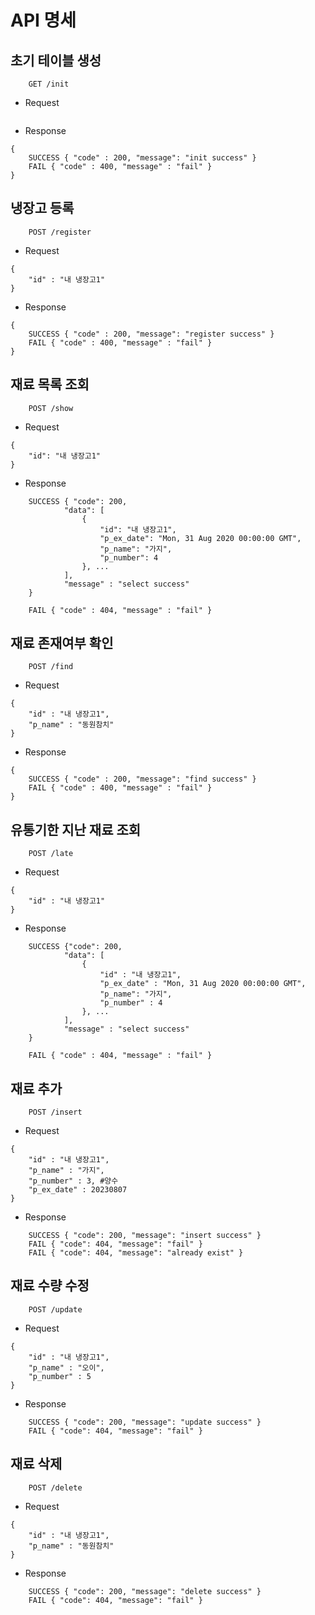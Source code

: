 API 명세
=
초기 테이블 생성
-
``` 
    GET /init
```
- Request
```
```
- Response
```
{
    SUCCESS { "code" : 200, "message": "init success" }
    FAIL { "code" : 400, "message" : "fail" }
}
```
냉장고 등록
-
``` 
    POST /register
```
- Request
```
{
    "id" : "내 냉장고1"
}
```
- Response
```
{
    SUCCESS { "code" : 200, "message": "register success" }
    FAIL { "code" : 400, "message" : "fail" }
}
```

재료 목록 조회
-
```
    POST /show
```
- Request
```
{
    "id": "내 냉장고1"
}
```
- Response
```
    SUCCESS { "code": 200,
            "data": [
                {
                    "id": "내 냉장고1",
                    "p_ex_date": "Mon, 31 Aug 2020 00:00:00 GMT",
                    "p_name": "가지",
                    "p_number": 4
                }, ...
            ],
            "message" : "select success"
    }

    FAIL { "code" : 404, "message" : "fail" }
```
재료 존재여부 확인
-
``` 
    POST /find
```
- Request
```
{
    "id" : "내 냉장고1",
    "p_name" : "동원참치"
}
```
- Response
```
{
    SUCCESS { "code" : 200, "message": "find success" }
    FAIL { "code" : 400, "message" : "fail" }
}
```

유통기한 지난 재료 조회
-
```
    POST /late
```
- Request
```
{
    "id" : "내 냉장고1"
}
```
- Response
```
    SUCCESS {"code": 200,
            "data": [
                {
                    "id" : "내 냉장고1",
                    "p_ex_date" : "Mon, 31 Aug 2020 00:00:00 GMT",
                    "p_name": "가지",
                    "p_number" : 4
                }, ...
            ],
            "message" : "select success"
    }

    FAIL { "code" : 404, "message" : "fail" }
```

재료 추가
-
```
    POST /insert
```
- Request
```
{
    "id" : "내 냉장고1",
    "p_name" : "가지",
    "p_number" : 3, #양수
    "p_ex_date" : 20230807
}
```
- Response
```
    SUCCESS { "code": 200, "message": "insert success" }
    FAIL { "code": 404, "message": "fail" }
    FAIL { "code": 404, "message": "already exist" }
```
재료 수량 수정
-
```
    POST /update
```
- Request
```
{
    "id" : "내 냉장고1",
    "p_name" : "오이",
    "p_number" : 5
}
```
- Response
```
    SUCCESS { "code": 200, "message": "update success" }
    FAIL { "code": 404, "message": "fail" }
```
재료 삭제
-
```
    POST /delete
```
- Request
```
{
    "id" : "내 냉장고1",
    "p_name" : "동원참치"
}
```
- Response
```
    SUCCESS { "code": 200, "message": "delete success" }
    FAIL { "code": 404, "message": "fail" }
```